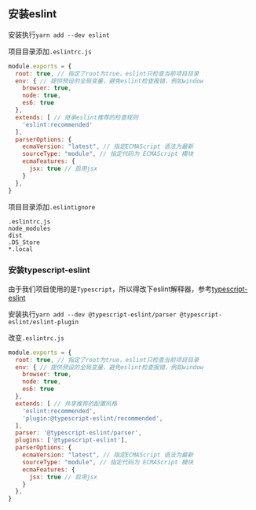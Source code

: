 ## 安装eslint
安装执行`yarn add --dev eslint`

项目目录添加`.eslintrc.js`
```javascript
module.exports = {
  root: true, // 指定了root为true，eslint只检查当前项目目录
  env: { // 提供预设的全局变量，避免eslint检查报错，例如window
    browser: true,
    node: true,
    es6: true
  },
  extends: [ // 继承eslint推荐的检查规则
    'eslint:recommended'
  ],
  parserOptions: {
    ecmaVersion: "latest", // 指定ECMAScript 语法为最新
    sourceType: "module", // 指定代码为 ECMAScript 模块
    ecmaFeatures: {
      jsx: true // 启用jsx
    }
  },
}
```

项目目录添加`.eslintignore`
```
.eslintrc.js
node_modules
dist
.DS_Store
*.local
```

### 安装typescript-eslint

由于我们项目使用的是`Typescript`，所以得改下eslint解释器，参考[typescript-eslint](https://typescript-eslint.io/getting-started)

安装执行`yarn add --dev @typescript-eslint/parser @typescript-eslint/eslint-plugin`

改变`.eslintrc.js`
```javascript
module.exports = {
  root: true, // 指定了root为true，eslint只检查当前项目目录
  env: { // 提供预设的全局变量，避免eslint检查报错，例如window
    browser: true,
    node: true,
    es6: true
  },
  extends: [ // 共享推荐的配置风格
    'eslint:recommended',
    'plugin:@typescript-eslint/recommended',
  ],
  parser: '@typescript-eslint/parser',
  plugins: ['@typescript-eslint'],
  parserOptions: {
    ecmaVersion: "latest", // 指定ECMAScript 语法为最新
    sourceType: "module", // 指定代码为 ECMAScript 模块
    ecmaFeatures: {
      jsx: true // 启用jsx
    }
  },
}
```